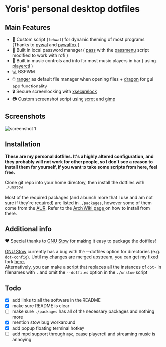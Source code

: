 # Yoris' personal desktop dotfiles
## Main Features
* 🎨 Custom script (`fehwal`) for dynamic theming of most programs (Thanks to [pywal](https://github.com/dylanaraps/pywal) and [pywalfox](https://addons.mozilla.org/en-US/firefox/addon/pywalfox/) )
* 💾 Built in local password manager ( [pass](https://www.passwordstore.org/) with the [passmenu]([https://link](https://git.zx2c4.com/password-store/tree/contrib/dmenu)) script modified to work with rofi ) 
* 🎹 Built in music controls and info for most music players in bar ( using [playerctl](https://github.com/altdesktop/playerctl) )
* 💻 BSPWM
* 🖱️ [ranger](https://ranger.github.io/) as default file manager when opening files + [dragon](https://github.com/mwh/dragon) for gui app functionality
* 🔒 Secure screenlocking with [xsecurelock](https://github.com/google/xsecurelock)
* 📷 Custom screenshot script using [scrot](https://github.com/resurrecting-open-source-projects/scrot) and [gimp](https://www.gnu.org/software/gimp/)
## Screenshots
![screenshot 1](screenshots/2021-11-01-205924_1920x1080_scrot.png)

## Installation
**These are my personal dotfiles. It's a highly altered configuration, and they probably will not work for other people, so I don't see a reason to install them for yourself, if you want to take some scripts from here, feel free.**\
\
Clone git repo into your home directory, then install the dotfiles with `./unstow`\
\
Most of the required packages (and a bunch more that I use and am not sure if they're required) are listed in `./packages`,
however some of them come from the [AUR](https://aur.archlinux.org/).
Refer to the [ Arch Wiki page ](https://wiki.archlinux.org/title/Arch_User_Repository) on how to install from there. 
  

## Additional info

❤ Special thanks to [GNU Stow](https://www.gnu.org/software/stow/) for making it easy to package the dotfiles!\
\
[GNU Stow](https://www.gnu.org/software/stow/) currently has a bug with the --dotfiles option for directories (e.g. `dot-config`). Until [my changes](https://github.com/aspiers/stow/pull/90) are merged upstream, you can get my fixed fork [here.](https://github.com/Yoris1/stow)\
Alternatively, you can make a script that replaces all the instances of `dot-` in filenames with `.` and omit the `--dotfiles` option in the `./unstow` script
## Todo
- [x] add links to all the software in the README
- [x] make sure README is clear
- [ ] make sure `./packages` has all of the necessary packages and nothing more
- [x] mention stow bug workaround
- [x] add popup floating terminal hotkey
- [ ] add mpd support through `mpc`, cause playerctl and streaming music is annoying 